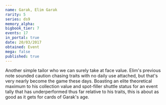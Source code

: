 ```yaml
---
name: Garak, Elim Garak
rarity: 5
series: ds9
memory_alpha:
bigbook_tier: 7
events: 17
in_portal: true
date: 20/03/2017
obtained: Event
mega: false
published: true
---
```


Another simple tailor who we can surely take at face value. Elim's previous note sounded caution chasing traits with no daily use attached, but that's very nearly become the game these days. Boasting an elite theoretical maximum to his collection value and spot-filler shuttle status for an event tally that has underperformed thus far relative to his traits, this is about as good as it gets for cards of Garak's age.
